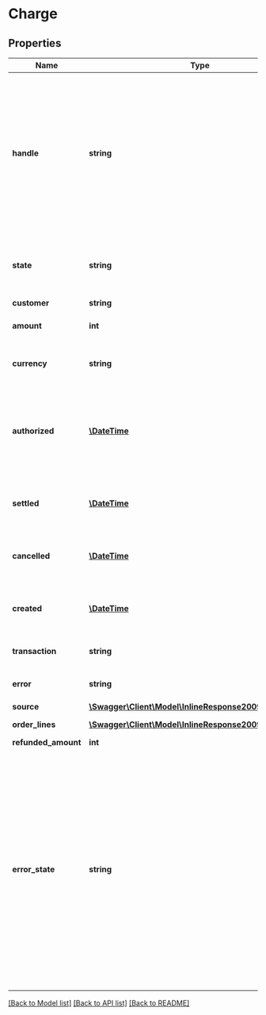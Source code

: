 # Charge

## Properties
Name | Type | Description | Notes
------------ | ------------- | ------------- | -------------
**handle** | **string** | Per account unique reference to charge/invoice. E.g. order id from own system. Multiple payments can be attempted for the same handle but only one succeeded charge can exist per handle. Max length 255 with allowable characters [a-zA-Z0-9_.-@]. | 
**state** | **string** | The charge state one of the following: &#x60;authorized&#x60;, &#x60;settled&#x60;, &#x60;failed&#x60;, &#x60;cancelled&#x60; | 
**customer** | **string** | Customer handle | 
**amount** | **int** | The invoice amount including VAT | 
**currency** | **string** | Currency for the account in [ISO 4217](http://da.wikipedia.org/wiki/ISO_4217) three letter alpha code | 
**authorized** | [**\DateTime**](\DateTime.md) | When the charge was authorized, if the charge went through an authorize and settle flow, in [ISO-8601](http://en.wikipedia.org/wiki/ISO_8601) extended offset date-time format. | [optional] 
**settled** | [**\DateTime**](\DateTime.md) | When the charge was settled, in [ISO-8601](http://en.wikipedia.org/wiki/ISO_8601) extended offset date-time format. | [optional] 
**cancelled** | [**\DateTime**](\DateTime.md) | When the charge was cancelled, in [ISO-8601](http://en.wikipedia.org/wiki/ISO_8601) extended offset date-time format. | [optional] 
**created** | [**\DateTime**](\DateTime.md) | When the invoice was created, in [ISO-8601](http://en.wikipedia.org/wiki/ISO_8601) extended offset date-time format. | 
**transaction** | **string** | Transaction id assigned by Reepay | 
**error** | **string** | Reepay error code if failed. See [transaction errors](https://docs.reepay.com/api/#transaction-errors). | [optional] 
**source** | [**\Swagger\Client\Model\InlineResponse2009Source**](InlineResponse2009Source.md) |  | [optional] 
**order_lines** | [**\Swagger\Client\Model\InlineResponse2009OrderLines[]**](InlineResponse2009OrderLines.md) | Order lines for charge | 
**refunded_amount** | **int** | Refunded amount | 
**error_state** | **string** | Reepay error state if failed: &#x60;soft_declined&#x60;, &#x60;hard_declined&#x60; or &#x60;processing_error&#x60;. Soft and hard declines indicate a card decline. A soft decline is possibly recoverable and a subsequent request with the same card may succeed. E.g. insufficient funds. A processing error indicates an error processing the card either at Reepay, the acquirer, or between Reepay amd the acquirer. | [optional] 

[[Back to Model list]](../README.md#documentation-for-models) [[Back to API list]](../README.md#documentation-for-api-endpoints) [[Back to README]](../README.md)


